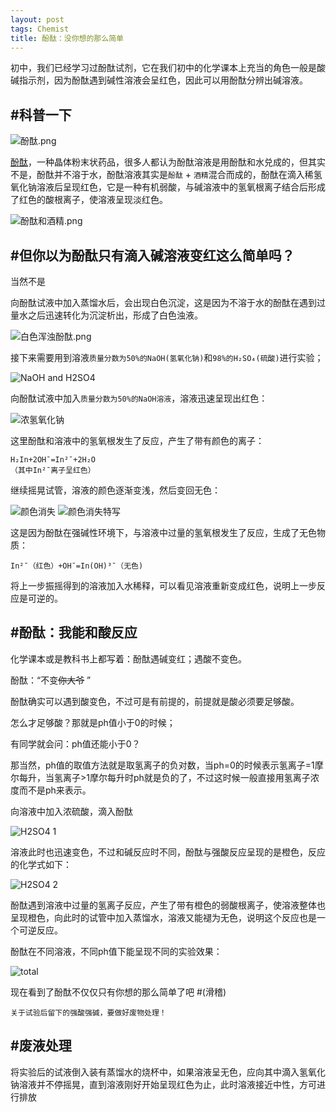 ```yaml
---
layout: post
tags: Chemist
title: 酚酞：没你想的那么简单
---
```


初中，我们已经学习过酚酞试剂，它在我们初中的化学课本上充当的角色一般是酸碱指示剂，因为酚酞遇到碱性溶液会呈红色，因此可以用酚酞分辨出碱溶液。

## #科普一下

![酚酞.png][2]

[酚酞][1]，一种晶体粉末状药品，很多人都认为酚酞溶液是用酚酞和水兑成的，但其实不是，酚酞并不溶于水，酚酞溶液其实是`酚酞` + `酒精`混合而成的，酚酞在滴入稀氢氧化钠溶液后呈现红色，它是一种有机弱酸，与碱溶液中的氢氧根离子结合后形成了红色的酸根离子，使溶液呈现淡红色。

![酚酞和酒精.png][3]

## #但你以为酚酞只有滴入碱溶液变红这么简单吗？

当然不是

向酚酞试液中加入蒸馏水后，会出现白色沉淀，这是因为不溶于水的酚酞在遇到过量水之后迅速转化为沉淀析出，形成了白色浊液。

![白色浑浊酚酞.png][4]

接下来需要用到溶液`质量分数为50%的NaOH(氢氧化钠)`和`98%的H₂SO₄(硫酸)`进行实验；

![NaOH and H2SO4][5]

向酚酞试液中加入`质量分数为50%的NaOH溶液`，溶液迅速呈现出红色：

![浓氢氧化钠][12]

这里酚酞和溶液中的氢氧根发生了反应，产生了带有颜色的离子：
```
H₂In+2OH¯=In²¯+2H₂O
（其中In²¯离子呈红色）
```

继续摇晃试管，溶液的颜色逐渐变浅，然后变回无色：

![颜色消失][11]
![颜色消失特写][9]

这是因为酚酞在强碱性环境下，与溶液中过量的氢氧根发生了反应，生成了无色物质：
```
In²¯（红色）+OH¯=In(OH)³¯（无色)
```
将上一步振摇得到的溶液加入水稀释，可以看见溶液重新变成红色，说明上一步反应是可逆的。

## #酚酞：我能和酸反应

化学课本或是教科书上都写着：酚酞遇碱变红；遇酸不变色。

酚酞：“不变~~你大爷~~ ”

酚酞确实可以遇到酸变色，不过可是有前提的，前提就是酸必须要足够酸。

怎么才足够酸？那就是ph值小于0的时候；

有同学就会问：ph值还能小于0？

那当然，ph值的取值方法就是取氢离子的负对数，当ph=0的时候表示氢离子=1摩尔每升，当氢离子>1摩尔每升时ph就是负的了，不过这时候一般直接用氢离子浓度而不是ph来表示。

向溶液中加入浓硫酸，滴入酚酞

![H2SO4 1][6]

溶液此时也迅速变色，不过和碱反应时不同，酚酞与强酸反应呈现的是橙色，反应的化学式如下：

![H2SO4 2][7]

酚酞遇到溶液中过量的氢离子反应，产生了带有橙色的弱酸根离子，使溶液整体也呈现橙色，向此时的试管中加入蒸馏水，溶液又能褪为无色，说明这个反应也是一个可逆反应。

酚酞在不同溶液，不同ph值下能呈现不同的实验效果：

![total][10]

现在看到了酚酞不仅仅只有你想的那么简单了吧 #(滑稽)

`关于试验后留下的强酸强碱，要做好废物处理！`

## #废液处理

将实验后的试液倒入装有蒸馏水的烧杯中，如果溶液呈无色，应向其中滴入氢氧化钠溶液并不停摇晃，直到溶液刚好开始呈现红色为止，此时溶液接近中性，方可进行排放

[1]: https://wapbaike.baidu.com/item/%E9%85%9A%E9%85%9E/1596924-
[2]: /usrimg/2017-12-27-chemist-1.png
[3]: /usrimg/2017-12-27-chemist-2.png
[4]: /usrimg/2017-12-27-chemist-3.png
[5]: /usrimg/2017-12-27-chemist-4.png
[6]: /usrimg/2017-12-27-chemist-5.png
[7]: /usrimg/2017-12-27-chemist-6.png
[8]: /usrimg/2017-12-27-chemist-7.png
[9]: /usrimg/2017-12-27-chemist-8.png
[10]: /usrimg/2017-12-27-chemist-9.png
[11]: /usrimg/2017-12-27-chemist-10.png
[12]: /usrimg/2017-12-27-chemist-11.png
